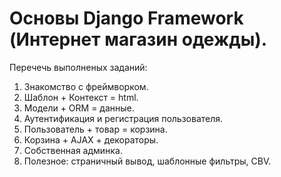 # Основы Django Framework (Интернет магазин одежды).
Перечечь выполненых заданий:
1. Знакомство с фреймворком.
2. Шаблон + Контекст = html.
3. Модели + ORM = данные.
4. Аутентификация и регистрация пользователя.
5. Пользователь + товар = корзина.
6. Корзина + AJAX + декораторы.
7. Собственная админка.
8. Полезное: страничный вывод, шаблонные фильтры, CBV.
